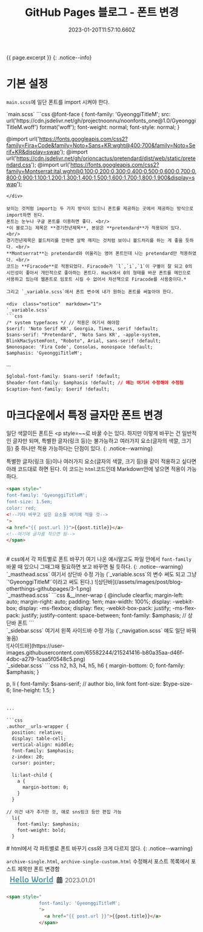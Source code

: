 ﻿---
title: GitHub Pages 블로그 - 폰트 변경
excerpt: GitHub Pages에서 포스트의 글자나 각 파트별로 폰트 바꾸는 법

categories:
  - githubpages
tag:
  - blog
toc: true
toc_sticky: true

date: 2023-01-20T11:57:10.660Z
last_modified_at: 2023-01-25T13:18:24.961Z
---

{{ page.excerpt }}
{: .notice--info}

#  기본 설정
`main.scss`에 일단 폰트를 import 시켜야 한다.

<div  class="notice"  markdown="1">
`main.scss`
```css
@font-face {
    font-family: 'GyeonggiTitleM';
    src: url('https://cdn.jsdelivr.net/gh/projectnoonnu/noonfonts_one@1.0/GyeonggiTitleM.woff') format('woff');
    font-weight: normal;
    font-style: normal;
}

@import url('https://fonts.googleapis.com/css2?family=Fira+Code&family=Noto+Sans+KR:wght@400;700&family=Noto+Serif+KR&display=swap');
@import url('https://cdn.jsdelivr.net/gh/orioncactus/pretendard/dist/web/static/pretendard.css');
@import url('https://fonts.googleapis.com/css2?family=Montserrat:ital,wght@0,100;0,200;0,300;0,400;0,500;0,600;0,700;0,800;0,900;1,100;1,200;1,300;1,400;1,500;1,600;1,700;1,800;1,900&display=swap');
```
</div>

보이는 것처럼 import는 두 가지 방식이 있으니 폰트를 제공하는 곳에서 제공하는 방식으로 import하면 된다.
폰트는 눈누나 구글 폰트를 이용하면 좋다. <br/>
*이 블로그는 제목은 **경기천년제목**, 본문은 **pretendard**가 적용되어 있다. <br/>
경기천년제목은 볼드처리를 안하면 살짝 깨지는 것처럼 보이니 볼드처리를 하는 게 좋을 듯하다. <br/>
**Montserrat**는 pretendard와 어울리는 영어 폰트인데 나는 pretendard만 적용하였다. <br/>
코드는 **Firacode**로 적용되었다. Firacode가 `l`,`i`,`1`이 구별이 잘 되고 0의 시인성이 좋아서 개인적으로 좋아하는 폰트다. Hack에서 0의 형태를 바꾼 폰트를 메인으로 사용하고 있는데 웹폰트로 임포트 시킬 수 없어서 차선책으로 Firacode를 사용중이다.*

그리고 `_variable.scss`에서 폰트 변수에 내가 원하는 폰트를 써놓아야 한다.

<div  class="notice"  markdown="1">
`_variable.scss`
```css
/* system typefaces */ // 적용은 여기서 해야함
$serif: 'Noto Serif KR', Georgia, Times, serif !default;
$sans-serif: "Pretendard", 'Noto Sans KR', -apple-system, BlinkMacSystemFont, "Roboto", Arial, sans-serif !default;
$monospace: 'Fira Code', Consolas, monospace !default;
$amphasis: 'GyeonggiTitleM';
```

...

```css
$global-font-family: $sans-serif !default;
$header-font-family: $amphasis !default; // 얘는 여기서 수정해야 수정됨
$caption-font-family: $serif !default;
```
</div>

# 마크다운에서 특정 글자만 폰트 변경
일단 색깔이든 폰트든 <p style=~~로 바꿀 수는 있다. 하지만 이렇게 바꾸는 건 일반적인 글자만 되며, 특별한 글자(링크 등)는 불가능하고 여러가지 요소(글자의 색깔, 크기 등) 중 하나만 적용 가능하다는 단점이 있다.
{: .notice--warning}

특별한 글자(링크 등)이나 여러가지 요소(글자의 색깔, 크기 등)을 같이 적용하고 싶다면 아래 코드대로 하면 된다. 이 코드는 `html`코드인데 Markdown안에 넣으면 적용이 가능하다.
```html
<span style="
font-family: 'GyeonggiTitleM';
font-size: 1.5em;
color: red;
<!--기타 바꾸고 싶은 요소들 여기에 적을 것-->
">
<a href="{{ post.url }}">{{post.title}}</a>
<!--여기에 글자를 적으면 됨-->
</span>
```
<br/>
# css에서 각 파트별로 폰트 바꾸기 
여기 나온 예시말고도 파일 안에서 <code>font-family</code> 바꿀 때 있으니 그때그때 필요하면 보고 바꾸면 될 듯하다.
{: .notice--warning}
`_masthead.scss` 여기서 상단바 수정 가능 (`_variable.scss`의 변수 써도 되고 그냥 `'GyeonggiTitleM'`이라고 써도 된다.)
![상단바](/assets/images/post/blog-otherthings-githubpages/3-1.png)

<div  class="notice"  markdown="1">
`_masthead.scss`
```css
&__inner-wrap {
    @include clearfix;
    margin-left: auto;
    margin-right: auto;
    padding: 1em;
    max-width: 100%;
    display: -webkit-box;
    display: -ms-flexbox;
    display: flex;
    -webkit-box-pack: justify;
    -ms-flex-pack: justify;
    justify-content: space-between;
    font-family: $amphasis; // 상단바 폰트
```
</div>
`_sidebar.scss` 여기서 왼쪽 사이드바 수정 가능 (`_navigation.scss` 얘도 일단 바꿔놓음) <br/>
![사이드바](https://user-images.githubusercontent.com/65582244/215241416-b80a35aa-d46f-4dbc-a279-1caa5f0548c5.png)

<div  class="notice"  markdown="1">
`_sidebar.scss`
```css
h2,
  h3,
  h4,
  h5,
  h6 {
    margin-bottom: 0;
    font-family: $amphasis;
  }

p,
  li {
    font-family: $sans-serif; // author bio, link font
    font-size: $type-size-6;
    line-height: 1.5;
  }
```

...

```css
.author__urls-wrapper {
  position: relative;
  display: table-cell;
  vertical-align: middle;
  font-family: $amphasis;
  z-index: 20;
  cursor: pointer;

  li:last-child {
    a {
      margin-bottom: 0;
    }
  }

// 이건 내가 추가한 것, 얘로 sns링크 등만 편집 가능
  li{
    font-family: $amphasis;
    font-weight: bold;
  }
```
</div>
# html에서 각 파트별로 폰트 바꾸기
css와 크게 다르지 않다.
{: .notice--warning}

`archive-single.html`, `archive-single-custom.html` 수정해서 포스트 목록에서 포스트 제목만 폰트 변경함 <br/>
![제목](/assets/images/post/blog-otherthings-githubpages/3-2.png)


```html
<span style="
            font-family: 'GyeonggiTitleM';
            ">
              <a href="{{ post.url }}">{{post.title}}</a>
            </span>
```
